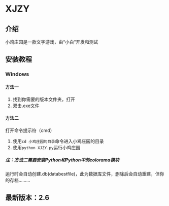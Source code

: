 # XJZY

## 介绍

小鸡庄园是一款文字游戏，由“小白”开发和测试

## 安装教程

### Windows

#### 方法一

1.  找到你需要的版本文件夹，打开
2.  双击.exe文件

#### 方法二

打开命令提示符（cmd）
1.  使用`cd 小鸡庄园的目录`命令进入小鸡庄园的目录
2.  使用`python XJZY.py`运行小鸡庄园

##### 注：方法二需要安装Python和Python中的colorama模块
运行时会自动创建.db(databestfile)，此为数据库文件，删除后会自动重建，但你的存档………

## 最新版本：2.6